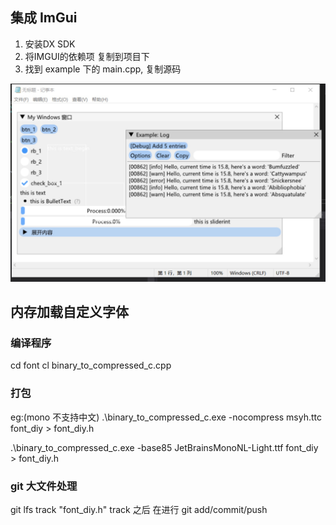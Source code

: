 
## 集成 ImGui

1. 安装DX SDK
2. 将IMGUI的依赖项 复制到项目下
3. 找到 example 下的 main.cpp, 复制源码 

![example](https://raw.githubusercontent.com/marlkiller/imgui_dev/main/md/1651486811198.jpg)


## 内存加载自定义字体
### 编译程序
cd font
cl binary_to_compressed_c.cpp

### 打包
eg:(mono 不支持中文)
.\binary_to_compressed_c.exe -nocompress msyh.ttc font_diy > font_diy.h 

.\binary_to_compressed_c.exe -base85 JetBrainsMonoNL-Light.ttf font_diy > font_diy.h

### git 大文件处理
git lfs track "font_diy.h"
track 之后 在进行 git add/commit/push
